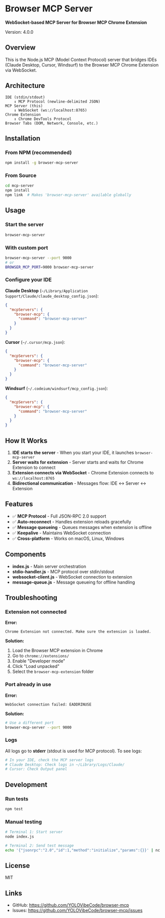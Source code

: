 # Browser MCP Server

**WebSocket-based MCP Server for Browser MCP Chrome Extension**

Version: 4.0.0

## Overview

This is the Node.js MCP (Model Context Protocol) server that bridges IDEs (Claude Desktop, Cursor, Windsurf) to the Browser MCP Chrome Extension via WebSocket.

## Architecture

```
IDE (stdin/stdout)
    ↕ MCP Protocol (newline-delimited JSON)
MCP Server (this)
    ↕ WebSocket (ws://localhost:8765)
Chrome Extension
    ↕ Chrome DevTools Protocol
Browser Tabs (DOM, Network, Console, etc.)
```

## Installation

### From NPM (recommended)

```bash
npm install -g browser-mcp-server
```

### From Source

```bash
cd mcp-server
npm install
npm link  # Makes 'browser-mcp-server' available globally
```

## Usage

### Start the server

```bash
browser-mcp-server
```

### With custom port

```bash
browser-mcp-server --port 9000
# or
BROWSER_MCP_PORT=9000 browser-mcp-server
```

### Configure your IDE

**Claude Desktop** (`~/Library/Application Support/Claude/claude_desktop_config.json`):
```json
{
  "mcpServers": {
    "browser-mcp": {
      "command": "browser-mcp-server"
    }
  }
}
```

**Cursor** (`~/.cursor/mcp.json`):
```json
{
  "mcpServers": {
    "browser-mcp": {
      "command": "browser-mcp-server"
    }
  }
}
```

**Windsurf** (`~/.codeium/windsurf/mcp_config.json`):
```json
{
  "mcpServers": {
    "browser-mcp": {
      "command": "browser-mcp-server"
    }
  }
}
```

## How It Works

1. **IDE starts the server** - When you start your IDE, it launches `browser-mcp-server`
2. **Server waits for extension** - Server starts and waits for Chrome Extension to connect
3. **Extension connects via WebSocket** - Chrome Extension connects to `ws://localhost:8765`
4. **Bidirectional communication** - Messages flow: IDE ↔ Server ↔ Extension

## Features

- ✅ **MCP Protocol** - Full JSON-RPC 2.0 support
- ✅ **Auto-reconnect** - Handles extension reloads gracefully
- ✅ **Message queueing** - Queues messages when extension is offline
- ✅ **Keepalive** - Maintains WebSocket connection
- ✅ **Cross-platform** - Works on macOS, Linux, Windows

## Components

- **index.js** - Main server orchestration
- **stdio-handler.js** - MCP protocol over stdin/stdout
- **websocket-client.js** - WebSocket connection to extension
- **message-queue.js** - Message queueing for offline handling

## Troubleshooting

### Extension not connected

**Error:**
```
Chrome Extension not connected. Make sure the extension is loaded.
```

**Solution:**
1. Load the Browser MCP extension in Chrome
2. Go to `chrome://extensions/`
3. Enable "Developer mode"
4. Click "Load unpacked"
5. Select the `browser-mcp-extension` folder

### Port already in use

**Error:**
```
WebSocket connection failed: EADDRINUSE
```

**Solution:**
```bash
# Use a different port
browser-mcp-server --port 9000
```

### Logs

All logs go to **stderr** (stdout is used for MCP protocol). To see logs:

```bash
# In your IDE, check the MCP server logs
# Claude Desktop: Check logs in ~/Library/Logs/Claude/
# Cursor: Check Output panel
```

## Development

### Run tests

```bash
npm test
```

### Manual testing

```bash
# Terminal 1: Start server
node index.js

# Terminal 2: Send test message
echo '{"jsonrpc":"2.0","id":1,"method":"initialize","params":{}}' | nc localhost 8765
```

## License

MIT

## Links

- GitHub: https://github.com/YOLOVibeCode/browser-mcp
- Issues: https://github.com/YOLOVibeCode/browser-mcp/issues
